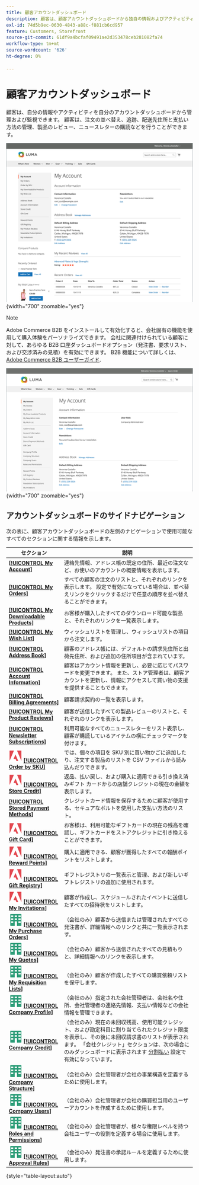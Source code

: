 ```yaml
---
title: 顧客アカウントダッシュボード
description: 顧客は、顧客アカウントダッシュボードから独自の情報およびアクティビティを管理および監視できます。
exl-id: 74d5b9ec-0630-4843-a88c-f881cb6cd957
feature: Customers, Storefront
source-git-commit: 61df9a4bcfaf09491ae2d353478ceb281082fa74
workflow-type: tm+mt
source-wordcount: '626'
ht-degree: 0%

---
```


# 顧客アカウントダッシュボード

顧客は、自分の情報やアクティビティを自分のアカウントダッシュボードから管理および監視できます。 顧客は、注文の並べ替え、追跡、配送先住所と支払い方法の管理、製品のレビュー、ニュースレターの購読などを行うことができます。

![ストアフロントのアカウントダッシュボード](assets/customer-account-dashboard.png){width="700" zoomable="yes"}

>[!NOTE]
>
> Adobe Commerce B2B をインストールして有効化すると、会社固有の機能を使用して購入体験をパーソナライズできます。 会社に関連付けられている顧客に対して、あらゆる B2B 口座ダッシュボードオプション（発注書、要求リスト、および交渉済みの見積）を有効にできます。 B2B 機能について詳しくは、 [Adobe Commerce B2B ユーザーガイド](../b2b/introduction.md).

![ストアフロントの会社アカウントダッシュボード](assets/company-admin-account-dashboard.png){width="700" zoomable="yes"}

## アカウントダッシュボードのサイドナビゲーション

次の表に、顧客アカウントダッシュボードの左側のナビゲーションで使用可能なすべてのセクションに関する情報を示します。

| セクション | 説明 |
|------------------------------------------------------------------------------------------------------------------------------------------------------|----------------------------------------------------------------------------------------------------------------------------------------------------------------------------------------------------------------------------------------------------------------------------------------------------------------------------------------------------------------|
| [**[!UICONTROL My Account]**](../customers/account-dashboard-my-account.md) | 連絡先情報、アドレス帳の既定の住所、最近の注文など、お使いのアカウントの概要情報を表示します。 |
| [**[!UICONTROL My Orders]**](../stores-purchase/orders-storefront.md#view-recently-ordered-products) | すべての顧客の注文のリストと、それぞれのリンクを表示します。 設定で有効になっている場合は、並べ替えリンクをクリックするだけで任意の順序を並べ替えることができます。 |
| [**[!UICONTROL My Downloadable Products]**](../catalog/product-create-downloadable.md#storefront-experience) | お客様が購入したすべてのダウンロード可能な製品と、それぞれのリンクを一覧表示します。 |
| [**[!UICONTROL My Wish List]**](../stores-purchase/wishlist-storefront.md) | ウィッシュリストを管理し、ウィッシュリストの項目から注文します。 |
| [**[!UICONTROL Address Book]**](../customers/account-dashboard-address-book.md) | 顧客のアドレス帳には、デフォルトの請求先住所と出荷先住所、および追加の住所項目が含まれています。 |
| [**[!UICONTROL Account Information]**](../customers/account-dashboard-account-information.md) | 顧客はアカウント情報を更新し、必要に応じてパスワードを変更できます。 また、ストア管理者は、顧客アカウントを更新し、情報にアクセスして買い物の支援を提供することもできます。 |
| [**[!UICONTROL Billing Agreements]**](../stores-purchase/paypal-billing-agreements.md#storefront-experience) | 顧客請求契約の一覧を表示します。 |
| [**[!UICONTROL My Product Reviews]**](../merchandising-promotions/product-reviews.md#product-reviews-on-the-storefront) | 顧客が送信したすべての製品レビューのリストと、それぞれのリンクを表示します。 |
| [**[!UICONTROL Newsletter Subscriptions]**](../merchandising-promotions/newsletters.md) | 利用可能なすべてのニュースレターをリスト表示し、顧客が購読しているアイテムの横にチェックマークを付けます。 |
| ![Adobe Commerce](../assets/adobe-logo.svg) [**[!UICONTROL Order by SKU]**](../stores-purchase/order-by-sku.md#order-by-sku-from-a-customer-account) | では、個々の項目を SKU 別に買い物かごに追加したり、注文する製品のリストを CSV ファイルから読み込んだりできます。 |
| ![Adobe Commerce](../assets/adobe-logo.svg) [**[!UICONTROL Store Credit]**](../customers/account-dashboard-store-credit.md) | 返品、払い戻し、および購入に適用できる引き換え済みギフト カードからの店舗クレジットの現在の金額を表示します。 |
| [**[!UICONTROL Stored Payment Methods]**](../stores-purchase/stored-payment-methods.md) | クレジットカード情報を保存するために顧客が使用する、セキュアなボルトを使用した支払い方法のリスト。 |
| ![Adobe Commerce](../assets/adobe-logo.svg) [**[!UICONTROL Gift Card]**](../catalog/product-gift-card-create.md) | お客様は、利用可能なギフトカードの現在の残高を確認し、ギフトカードをストアクレジットに引き換えることができます。 |
| ![Adobe Commerce](../assets/adobe-logo.svg) [**[!UICONTROL Reward Points]**](../merchandising-promotions/rewards-loyalty.md) | 購入に適用できる、顧客が獲得したすべての報酬ポイントをリストします。 |
| ![Adobe Commerce](../assets/adobe-logo.svg) [**[!UICONTROL Gift Registry]**](../merchandising-promotions/gift-registries.md) | ギフトレジストリの一覧表示と管理、および新しいギフトレジストリの追加に使用されます。 |
| ![Adobe Commerce](../assets/adobe-logo.svg) [**[!UICONTROL My Invitations]**](../merchandising-promotions/invitations.md) | 顧客が作成し、スケジュールされたイベントに送信したすべての招待状をリストします。 |
| ![Adobe Commerce B2B](../assets/b2b.svg) [**[!UICONTROL My Purchase Orders]**](../b2b/account-dashboard-my-purchase-orders.md) | （会社のみ）顧客から送信または管理されたすべての発注書が、詳細情報へのリンクと共に一覧表示されます。 |
| ![Adobe Commerce B2B](../assets/b2b.svg) [**[!UICONTROL My Quotes]**](../b2b/account-dashboard-my-quotes.md) | （会社のみ）顧客から送信されたすべての見積もりと、詳細情報へのリンクを表示します。 |
| ![Adobe Commerce B2B](../assets/b2b.svg) [**[!UICONTROL My Requisition Lists]**](../b2b/account-dashboard-requisition-lists-manage.md) | （会社のみ）顧客が作成したすべての購買依頼リストを保守します。 |
| ![Adobe Commerce B2B](../assets/b2b.svg) [**[!UICONTROL Company Profile]**](../b2b/account-company-manage.md#update-a-company-profile) | （会社のみ）指定された会社管理者は、会社名や住所、会社管理者の連絡先情報、支払い情報などの会社情報を管理できます。 |
| ![Adobe Commerce B2B](../assets/b2b.svg) [**[!UICONTROL Company Credit]**](../b2b/credit-company.md#storefront-credit-information) | （会社のみ）現在の未回収残高、使用可能クレジット、および勘定科目に割り当てられたクレジット限度を表示し、その後に未回収請求書のリストが表示されます。 「会社クレジット」セクションは、次の場合にのみダッシュボードに表示されます [分割払い](../b2b/enable-basic-features.md#configure-payment-on-account) 設定で有効になっています。 |
| ![Adobe Commerce B2B](../assets/b2b.svg) [**[!UICONTROL Company Structure]**](../b2b/account-company-structure.md) | （会社のみ）会社管理者が会社の事業構造を定義するために使用します。 |
| ![Adobe Commerce B2B](../assets/b2b.svg) [**[!UICONTROL Company Users]**](../b2b/account-company-users.md) | （会社のみ）会社管理者が会社の購買担当用のユーザーアカウントを作成するために使用します。 |
| ![Adobe Commerce B2B](../assets/b2b.svg) [**[!UICONTROL Roles and Permissions]**](../b2b/account-company-roles-permissions.md) | （会社のみ）会社管理者が、様々な権限レベルを持つ会社ユーザーの役割を定義する場合に使用します。 |
| ![Adobe Commerce B2B](../assets/b2b.svg) [**[!UICONTROL Approval Rules]**](../b2b/account-dashboard-approval-rules.md) | （会社のみ）発注書の承認ルールを定義するために使用します。 |

{style="table-layout:auto"}
